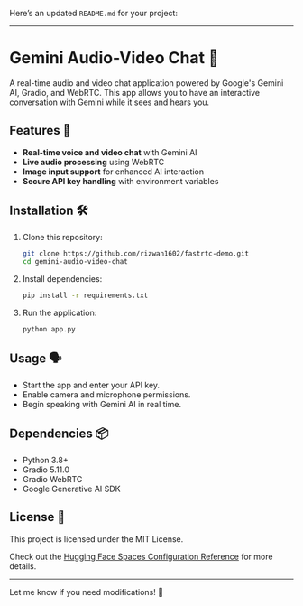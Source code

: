 Here’s an updated `README.md` for your project:

---

# Gemini Audio-Video Chat 🏃  

A real-time audio and video chat application powered by Google's Gemini AI, Gradio, and WebRTC. This app allows you to have an interactive conversation with Gemini while it sees and hears you.

## Features 🚀  

- **Real-time voice and video chat** with Gemini AI  
- **Live audio processing** using WebRTC  
- **Image input support** for enhanced AI interaction  
- **Secure API key handling** with environment variables  

## Installation 🛠️  

1. Clone this repository:  
   ```bash
   git clone https://github.com/rizwan1602/fastrtc-demo.git
   cd gemini-audio-video-chat  
   ```
2. Install dependencies:  
   ```bash
   pip install -r requirements.txt  
   ```
   
4. Run the application:  
   ```bash
   python app.py  
   ```

## Usage 🗣️  

- Start the app and enter your API key.  
- Enable camera and microphone permissions.  
- Begin speaking with Gemini AI in real time.  

## Dependencies 📦  

- Python 3.8+  
- Gradio 5.11.0  
- Gradio WebRTC  
- Google Generative AI SDK  

## License 📜  

This project is licensed under the MIT License.  

Check out the [Hugging Face Spaces Configuration Reference](https://huggingface.co/docs/hub/spaces-config-reference) for more details.  

---

Let me know if you need modifications! 🚀
